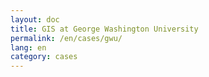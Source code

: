 ```yaml
---
layout: doc
title: GIS at George Washington University
permalink: /en/cases/gwu/
lang: en
category: cases
---
```



